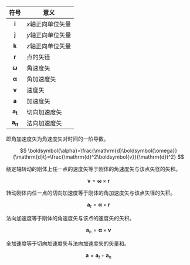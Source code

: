 
|          符号           | 意义         |
| :-------------------: | ---------- |
|   $\boldsymbol{i}$    | $x$轴正向单位矢量 |
|   $\boldsymbol{j}$    | $y$轴正向单位矢量 |
|   $\boldsymbol{k}$    | $z$轴正向单位矢量 |
|   $\boldsymbol{r}$    | 点的矢径       |
| $\boldsymbol{\omega}$ | 角速度矢       |
| $\boldsymbol{\alpha}$ | 角加速度矢      |
|   $\boldsymbol{v}$    | 速度矢        |
|   $\boldsymbol{a}$    | 加速度矢       |
|  $\boldsymbol{a_t}$   | 切向加速度矢     |
|  $\boldsymbol{a_n}$   | 法向加速度矢     |

即角加速度矢为角速度矢对时间的一阶导数。

$$
\boldsymbol{\alpha}=\frac{\mathrm{d}\boldsymbol{\omega}}{\mathrm{d}t}=\frac{\mathrm{d}^2\boldsymbol{v}}{\mathrm{d}t^2}
$$

绕定轴转动的刚体上任一点的速度矢等于刚体的角速度矢与该点矢径的矢积。

$$
\boldsymbol{v}=\boldsymbol{\omega}\times\boldsymbol{r}
$$

转动刚体内任一点的切向加速度等于刚体的角加速度矢与该点矢径的矢积。

$$
\boldsymbol{a}_t=\boldsymbol{\alpha}\times\boldsymbol{r}
$$

法向加速度等于刚体的角速度矢与该点的速度矢的矢积。

$$
\boldsymbol{a}_n=\boldsymbol{\alpha}\times\boldsymbol{v}
$$

全加速度等于切向加速度矢与法向加速度矢的矢量和。

$$
\boldsymbol{a}=\boldsymbol{a}_t + \boldsymbol{a}_n
$$
